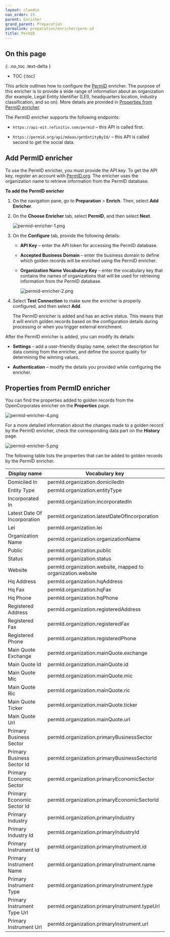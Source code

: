```yaml
---
layout: cluedin
nav_order: 15
parent: Enricher
grand_parent: Preparation
permalink: preparation/enricher/perm-id
title: PermID
---
```

## On this page
{: .no_toc .text-delta }
- TOC
{:toc}

This article outlines how to configure the [PermID](https://permid.org/) enricher. The purpose of this enricher is to provide a wide range of information about an organization (for example, Legal Entity Identifier (LEI), headquarters location, industry classification, and so on). More details are provided in [Properties from PermID enricher](#properties-from-permid-enricher).

The PermID enricher supports the following endpoints:

- `https://api-eit.refinitiv.com/permid` – this API is called first.

- `https://permid.org/api/mdaas/getEntityById/` – this API is called second to get the social data.

## Add PermID enricher

To use the PermID enricher, you must provide the API key. To get the API key, register an account with [PermID.org](https://permid.org/). The enricher uses the organization name to retrieve information from the PermID database.

**To add the PermID enricher**

1. On the navigation pane, go to **Preparation** > **Enrich**. Then, select **Add Enricher**.

1. On the **Choose Enricher** tab, select **PermID**, and then select **Next**.

    ![permid-enricher-1.png](../../assets/images/preparation/enricher/permid-enricher-1.png)

1. On the **Configure** tab, provide the following details:

    - **API Key** – enter the API token for accessing the PermID database.

    - **Accepted Business Domain** – enter the business domain to define which golden records will be enriched using the PermID enricher.

    - **Organization Name Vocabulary Key** – enter the vocabulary key that contains the names of organizations that will be used for retrieving information from the PermID database.

        ![permid-enricher-2.png](../../assets/images/preparation/enricher/permid-enricher-2.png)

1. Select **Test Connection** to make sure the enricher is properly configured, and then select **Add**.

    The PermID enricher is added and has an active status. This means that it will enrich golden records based on the configuration details during processing or when you trigger external enrichment.

After the PermID enricher is added, you can modify its details:

- **Settings** – add a user-friendly display name, select the description for data coming from the enricher, and define the source quality for determining the winning values.

- **Authentication** – modify the details you provided while configuring the enricher.

## Properties from PermID enricher

You can find the properties added to golden records from the OpenCorporates enricher on the **Properties** page.

![permid-enricher-4.png](../../assets/images/preparation/enricher/permid-enricher-4.png)

For a more detailed information about the changes made to a golden record by the PermID enricher, check the corresponding data part on the **History** page.

![permid-enricher-5.png](../../assets/images/preparation/enricher/permid-enricher-5.png)

The following table lists the properties that can be added to golden records by the PermID enricher.

| Display name | Vocabulary key |
|--|--|
| Domiciled In | permId.organization.domiciledIn |
| Entity Type | permId.organization.entityType |
| Incorporated In | permId.organization.incorporatedIn |
| Latest Date Of Incorporation | permId.organization.latestDateOfIncorporation |
| Lei | permId.organization.lei |
| Organization Name | permId.organization.organizationName |
| Public | permId.organization.public |
| Status | permId.organization.status |
| Website | permId.organization.website, mapped to organization.website |
| Hq Address | permId.organization.hqAddress |
| Hq Fax | permId.organization.hqFax |
| Hq Phone | permId.organization.hqPhone |
| Registered Address | permId.organization.registeredAddress |
| Registered Fax | permId.organization.registeredFax |
| Registered Phone | permId.organization.registeredPhone |
| Main Quote Exchange | permId.organization.mainQuote.exchange |
| Main Quote Id | permId.organization.mainQuote.id |
| Main Quote Mic | permId.organization.mainQuote.mic |
| Main Quote Ric | permId.organization.mainQuote.ric |
| Main Quote Ticker | permId.organization.mainQuote.ticker |
| Main Quote Url | permId.organization.mainQuote.url |
| Primary Business Sector | permId.organization.primaryBusinessSector |
| Primary Business Sector Id | permId.organization.primaryBusinessSectorId |
| Primary Economic Sector | permId.organization.primaryEconomicSector |
| Primary Economic Sector Id | permId.organization.primaryEconomicSectorId |
| Primary Industry | permId.organization.primaryIndustry |
| Primary Industry Id | permId.organization.primaryIndustryId |
| Primary Instrument Id | permId.organization.primaryInstrument.id |
| Primary Instrument Name | permId.organization.primaryInstrument.name |
| Primary Instrument Type | permId.organization.primaryInstrument.type |
| Primary Instrument Type Url | permId.organization.primaryInstrument.typeUrl |
| Primary Instrument Url | permId.organization.primaryInstrument.url |